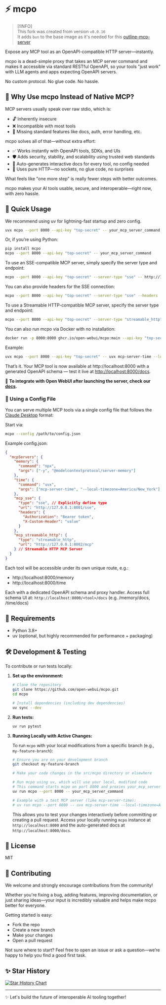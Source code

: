 # ⚡️ mcpo

> [!INFO]  
> This fork was created from version `v0.0.16`  
> It adds `bun` to the base image as it's needed for this [outline-mcp-server](https://github.com/mmmeff/outline-mcp-server)  

Expose any MCP tool as an OpenAPI-compatible HTTP server—instantly.

mcpo is a dead-simple proxy that takes an MCP server command and makes it accessible via standard RESTful OpenAPI, so your tools "just work" with LLM agents and apps expecting OpenAPI servers.

No custom protocol. No glue code. No hassle.

## 🤔 Why Use mcpo Instead of Native MCP?

MCP servers usually speak over raw stdio, which is:

- 🔓 Inherently insecure
- ❌ Incompatible with most tools
- 🧩 Missing standard features like docs, auth, error handling, etc.

mcpo solves all of that—without extra effort:

- ✅ Works instantly with OpenAPI tools, SDKs, and UIs
- 🛡 Adds security, stability, and scalability using trusted web standards
- 🧠 Auto-generates interactive docs for every tool, no config needed
- 🔌 Uses pure HTTP—no sockets, no glue code, no surprises

What feels like "one more step" is really fewer steps with better outcomes.

mcpo makes your AI tools usable, secure, and interoperable—right now, with zero hassle.

## 🚀 Quick Usage

We recommend using uv for lightning-fast startup and zero config.

```bash
uvx mcpo --port 8000 --api-key "top-secret" -- your_mcp_server_command
```

Or, if you’re using Python:

```bash
pip install mcpo
mcpo --port 8000 --api-key "top-secret" -- your_mcp_server_command
```

To use an SSE-compatible MCP server, simply specify the server type and endpoint:

```bash
mcpo --port 8000 --api-key "top-secret" --server-type "sse" -- http://127.0.0.1:8001/sse
```

You can also provide headers for the SSE connection:

```bash
mcpo --port 8000 --api-key "top-secret" --server-type "sse" --headers '{"Authorization": "Bearer token", "X-Custom-Header": "value"}' -- http://127.0.0.1:8001/sse
```

To use a Streamable HTTP-compatible MCP server, specify the server type and endpoint:

```bash
mcpo --port 8000 --api-key "top-secret" --server-type "streamable_http" -- http://127.0.0.1:8002/mcp
```

You can also run mcpo via Docker with no installation:

```bash
docker run -p 8000:8000 ghcr.io/open-webui/mcpo:main --api-key "top-secret" -- your_mcp_server_command
```

Example:

```bash
uvx mcpo --port 8000 --api-key "top-secret" -- uvx mcp-server-time --local-timezone=America/New_York
```

That’s it. Your MCP tool is now available at http://localhost:8000 with a generated OpenAPI schema — test it live at [http://localhost:8000/docs](http://localhost:8000/docs).

🤝 **To integrate with Open WebUI after launching the server, check our [docs](https://docs.openwebui.com/openapi-servers/open-webui/).**

### 🔄 Using a Config File

You can serve multiple MCP tools via a single config file that follows the [Claude Desktop](https://modelcontextprotocol.io/quickstart/user) format:

Start via:

```bash
mcpo --config /path/to/config.json
```

Example config.json:

```json
{
  "mcpServers": {
    "memory": {
      "command": "npx",
      "args": ["-y", "@modelcontextprotocol/server-memory"]
    },
    "time": {
      "command": "uvx",
      "args": ["mcp-server-time", "--local-timezone=America/New_York"]
    },
    "mcp_sse": {
      "type": "sse", // Explicitly define type
      "url": "http://127.0.0.1:8001/sse",
      "headers": {
        "Authorization": "Bearer token",
        "X-Custom-Header": "value"
      }
    },
    "mcp_streamable_http": {
      "type": "streamable_http",
      "url": "http://127.0.0.1:8002/mcp"
    } // Streamable HTTP MCP Server
  }
}
```

Each tool will be accessible under its own unique route, e.g.:
- http://localhost:8000/memory
- http://localhost:8000/time

Each with a dedicated OpenAPI schema and proxy handler. Access full schema UI at: `http://localhost:8000/<tool>/docs`  (e.g. /memory/docs, /time/docs)

## 🔧 Requirements

- Python 3.8+
- uv (optional, but highly recommended for performance + packaging)

## 🛠️ Development & Testing

To contribute or run tests locally:

1.  **Set up the environment:**
    ```bash
    # Clone the repository
    git clone https://github.com/open-webui/mcpo.git
    cd mcpo

    # Install dependencies (including dev dependencies)
    uv sync --dev
    ```

2.  **Run tests:**
    ```bash
    uv run pytest
    ```

3.  **Running Locally with Active Changes:**

    To run `mcpo` with your local modifications from a specific branch (e.g., `my-feature-branch`):

    ```bash
    # Ensure you are on your development branch
    git checkout my-feature-branch

    # Make your code changes in the src/mcpo directory or elsewhere

    # Run mcpo using uv, which will use your local, modified code
    # This command starts mcpo on port 8000 and proxies your_mcp_server_command
    uv run mcpo --port 8000 -- your_mcp_server_command

    # Example with a test MCP server (like mcp-server-time):
    # uv run mcpo --port 8000 -- uvx mcp-server-time --local-timezone=America/New_York
    ```
    This allows you to test your changes interactively before committing or creating a pull request. Access your locally running `mcpo` instance at `http://localhost:8000` and the auto-generated docs at `http://localhost:8000/docs`.


## 🪪 License

MIT

## 🤝 Contributing

We welcome and strongly encourage contributions from the community!

Whether you're fixing a bug, adding features, improving documentation, or just sharing ideas—your input is incredibly valuable and helps make mcpo better for everyone.

Getting started is easy:

- Fork the repo
- Create a new branch
- Make your changes
- Open a pull request

Not sure where to start? Feel free to open an issue or ask a question—we’re happy to help you find a good first task.

## ✨ Star History

<a href="https://star-history.com/#open-webui/mcpo&Date">
  <picture>
    <source media="(prefers-color-scheme: dark)" srcset="https://api.star-history.com/svg?repos=open-webui/mcpo&type=Date&theme=dark" />
    <source media="(prefers-color-scheme: light)" srcset="https://api.star-history.com/svg?repos=open-webui/mcpo&type=Date" />
    <img alt="Star History Chart" src="https://api.star-history.com/svg?repos=open-webui/mcpo&type=Date" />
  </picture>
</a>

---

✨ Let's build the future of interoperable AI tooling together!
